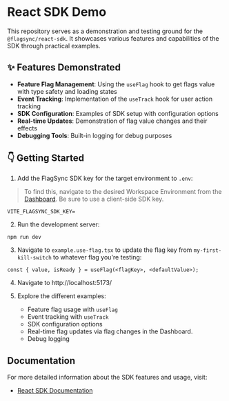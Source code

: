 # React SDK Demo

This repository serves as a demonstration and testing ground for the `@flagsync/react-sdk`. It showcases various features and capabilities of the SDK through practical examples.

## ✨ Features Demonstrated

- **Feature Flag Management**: Using the `useFlag` hook to get flags value with type safety and loading states
- **Event Tracking**: Implementation of the `useTrack` hook for user action tracking
- **SDK Configuration**: Examples of SDK setup with configuration options
- **Real-time Updates**: Demonstration of flag value changes and their effects
- **Debugging Tools**: Built-in logging for debug purposes

## 👇 Getting Started

1. Add the FlagSync SDK key for the target environment to `.env`:

> To find this, navigate to the desired Workspace Environment from the [Dashboard](https://www.flagsync.com/dashboard/settings/organization/workspaces/). Be sure to use a client-side SDK key.

```
VITE_FLAGSYNC_SDK_KEY=
```

2. Run the development server:

```bash
npm run dev
```

3. Navigate to `example.use-flag.tsx` to update the flag key from `my-first-kill-switch` to whatever flag you're testing:

```tsx
const { value, isReady } = useFlag(<flagKey>, <defaultValue>);
```

4. Navigate to http://localhost:5173/

5. Explore the different examples:
   - Feature flag usage with `useFlag`
   - Event tracking with `useTrack`
   - SDK configuration options
   - Real-time flag updates via flag changes in the Dashboard.
   - Debug logging

## Documentation

For more detailed information about the SDK features and usage, visit:
- [React SDK Documentation](https://docs.flagsync.com/sdks-client-side/react)
